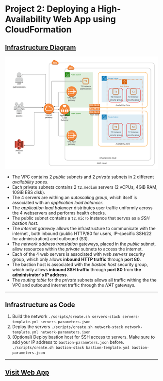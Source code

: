 # Project 2: Deploying a High-Availability Web App using CloudFormation

## [Infrastructure Diagram](https://lucid.app/invitations/accept/537d9b34-1911-4bcf-9a67-1815db6e4ff4)

![infrastructure diagram](assets/infrastructure_diagram.png)

- The VPC contains 2 *public* subnets and 2 *private* subnets in 2 different *availability zones*.
- Each private subnets contains 2 `t2.medium` servers (2 vCPUs, 4GiB RAM, 10GiB EBS disk).
- The 4 servers are withing an *autoscaling group*, which itself is associated with an *application load balancer*.
- The *application load balancer* distributes user traffic uniformly across the 4 webservers and performs health checks.
- The public subnet contains a `t2.micro` instance that serves as a *SSH bastion host*.
- The *internet gareway* allows the infrastructure to communicate with the internet , both inbound (public HTTP/80 for users, IP-specific SSH/22 for administration) and outbound (S3).
- The *network address translation* gateways, placed in the *public* subnet, allow resources within the *private* subnets to access the internet.
- Each of the 4 web servers is associated with *web servers* security group, which only allows **inbound HTTP traffic** through **port 80**.
- The bastion host is associated with the *bastion host* security group, which only allows **inbound SSH traffic** through **port 80** from **the administrator's IP address**.
- The *routing table* for the *private* subnets allows all traffic withing the the VPC and outbound internet traffic through the *NAT* gateways.

---

## Infrastructure as Code
1. Build the network 
`./scripts/create.sh servers-stack servers-template.yml servers-parameters.json`
2. Deploy the servers `./scripts/create.sh network-stack network-template.yml network-parameters.json`
3. (Optional) Deploy bastion host for SSH access to servers. Make sure to add your IP address to `bastion-parameters.json` before. `./scripts/create.sh bastion-stack bastion-template.yml bastion-parameters.json`

---

## [Visit Web App](http://serve-webap-p1fjfem9n66s-1761884429.eu-west-3.elb.amazonaws.com)
